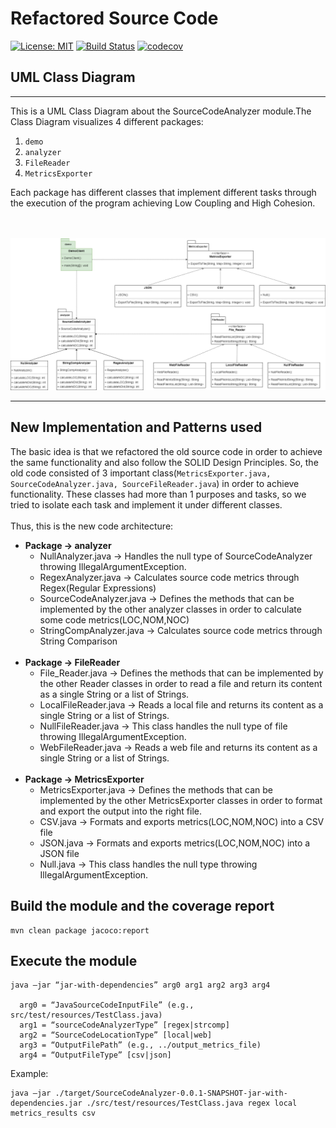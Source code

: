 # Refactored Source Code

[![License: MIT](https://img.shields.io/badge/License-MIT-yellow.svg)](https://opensource.org/licenses/MIT)
[![Build Status](https://app.travis-ci.com/Philippos01/Lab_Assignments.svg?token=2QmbXKzpQWFaJg2jpR36&branch=development)](https://app.travis-ci.com/Philippos01/Lab_Assignments)
[![codecov](https://codecov.io/gh/Philippos01/Lab_Assignments/branch/development/graph/badge.svg?token=R5DGGPMKUA)](https://codecov.io/gh/Philippos01/Lab_Assignments)

## UML Class Diagram

--- 

This is a UML Class Diagram about the SourceCodeAnalyzer module.The Class Diagram visualizes 4 different packages:
1. ```demo```
2. ```analyzer```
3. ```FileReader```
4. ```MetricsExporter``` 

Each package has different classes that implement different tasks through the execution of the program achieving Low Coupling and High Cohesion.
<br>
<br>
<br>

<img src="images/Class-Diagram.png"/>

---

## New Implementation and Patterns used

The basic idea is that we refactored the old source code in order to achieve the same functionality and also follow the SOLID Design Principles.
So, the old code consisted of 3 important class(```MetricsExporter.java, SourceCodeAnalyzer.java, SourceFileReader.java```) in order to achieve functionality.
These classes had more than 1 purposes and tasks, so we tried to isolate each task and implement it under different classes. <br><br>
Thus, this is the new code architecture:

* **Package &#8594; analyzer**
  * NullAnalyzer.java &#8594; Handles the null type of SourceCodeAnalyzer throwing IllegalArgumentException.
  * RegexAnalyzer.java &#8594; Calculates source code metrics through Regex(Regular Expressions)
  * SourceCodeAnalyzer.java &#8594; Defines the methods that can be implemented by the other analyzer classes in order to calculate some code metrics(LOC,NOM,NOC)
  * StringCompAnalyzer.java &#8594; Calculates source code metrics through String Comparison
<br><br>
* **Package &#8594; FileReader**
  * File_Reader.java &#8594; Defines the methods that can be implemented by the other Reader classes in order to  read a file and return its content as a single String or a list of Strings.
  * LocalFileReader.java &#8594; Reads a local file and returns its content as a single String or a list of Strings.
  * NullFileReader.java &#8594; This class handles the null type of file throwing IllegalArgumentException.
  * WebFileReader.java &#8594; Reads a web file and returns its content as a single String or a list of Strings.
<br><br>
* **Package &#8594; MetricsExporter**
  * MetricsExporter.java &#8594; Defines the methods that can be implemented by the other MetricsExporter classes in order to format and export the output into the right file.
  * CSV.java &#8594; Formats and exports metrics(LOC,NOM,NOC) into a CSV file
  * JSON.java &#8594; Formats and exports metrics(LOC,NOM,NOC) into a JSON file
  * Null.java &#8594; This class handles the null type throwing IllegalArgumentException.

## Build the module and the coverage report
```
mvn clean package jacoco:report
```

## Execute the module

```
java –jar “jar-with-dependencies” arg0 arg1 arg2 arg3 arg4

  arg0 = “JavaSourceCodeInputFile” (e.g., src/test/resources/TestClass.java)
  arg1 = “sourceCodeAnalyzerType” [regex|strcomp]
  arg2 = “SourceCodeLocationType” [local|web]
  arg3 = “OutputFilePath” (e.g., ../output_metrics_file)
  arg4 = “OutputFileType” [csv|json]
```
Example:
```
java –jar ./target/SourceCodeAnalyzer-0.0.1-SNAPSHOT-jar-with-dependencies.jar ./src/test/resources/TestClass.java regex local metrics_results csv
```